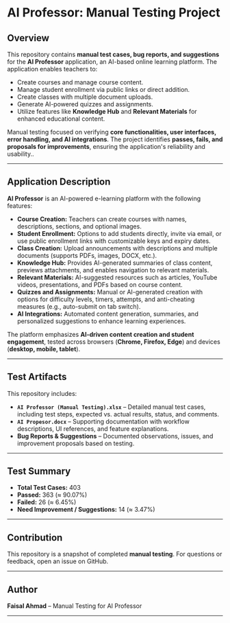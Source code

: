 # AI Professor: Manual Testing Project

## Overview
This repository contains **manual test cases, bug reports, and suggestions** for the **AI Professor** application, an AI-based online learning platform. The application enables teachers to:

- Create courses and manage course content.
- Manage student enrollment via public links or direct addition.
- Create classes with multiple document uploads.
- Generate AI-powered quizzes and assignments.
- Utilize features like **Knowledge Hub** and **Relevant Materials** for enhanced educational content.

Manual testing focused on verifying **core functionalities, user interfaces, error handling, and AI integrations**. The project identifies **passes, fails, and proposals for improvements**, ensuring the application's reliability and usability..

---

## Application Description
**AI Professor** is an AI-powered e-learning platform with the following features:

- **Course Creation:** Teachers can create courses with names, descriptions, sections, and optional images.
- **Student Enrollment:** Options to add students directly, invite via email, or use public enrollment links with customizable keys and expiry dates.
- **Class Creation:** Upload announcements with descriptions and multiple documents (supports PDFs, images, DOCX, etc.).
- **Knowledge Hub:** Provides AI-generated summaries of class content, previews attachments, and enables navigation to relevant materials.
- **Relevant Materials:** AI-suggested resources such as articles, YouTube videos, presentations, and PDFs based on course content.
- **Quizzes and Assignments:** Manual or AI-generated creation with options for difficulty levels, timers, attempts, and anti-cheating measures (e.g., auto-submit on tab switch).
- **AI Integrations:** Automated content generation, summaries, and personalized suggestions to enhance learning experiences.

The platform emphasizes **AI-driven content creation and student engagement**, tested across browsers (**Chrome, Firefox, Edge**) and devices (**desktop, mobile, tablet**).

---

## Test Artifacts
This repository includes:

- **`AI Professor (Manual Testing).xlsx`** – Detailed manual test cases, including test steps, expected vs. actual results, status, and comments.
- **`AI Propesor.docx`** – Supporting documentation with workflow descriptions, UI references, and feature explanations.
- **Bug Reports & Suggestions** – Documented observations, issues, and improvement proposals based on testing.

---

## Test Summary
- **Total Test Cases:** 403  
- **Passed:** 363 (≈ 90.07%)  
- **Failed:** 26 (≈ 6.45%)  
- **Need Improvement / Suggestions:** 14 (≈ 3.47%)

---

## Contribution
This repository is a snapshot of completed **manual testing**. For questions or feedback, open an issue on GitHub.

---

## Author
**Faisal Ahmad** – Manual Testing for AI Professor

---

